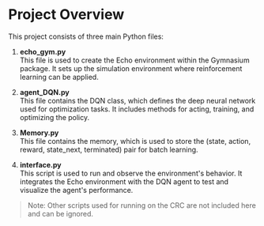 # Project Overview

This project consists of three main Python files:

1. **echo_gym.py**  
   This file is used to create the Echo environment within the Gymnasium package. It sets up the simulation environment where reinforcement learning can be applied.

2. **agent_DQN.py**  
   This file contains the DQN class, which defines the deep neural network used for optimization tasks. It includes methods for acting, training, and optimizing the policy.

2. **Memory.py**  
   This file contains the memory, which is used to store the (state, action, reward, state_next, terminated) pair for batch learning.
   
4. **interface.py**  
   This script is used to run and observe the environment's behavior. It integrates the Echo environment with the DQN agent to test and visualize the agent's performance.

> Note: Other scripts used for running on the CRC are not included here and can be ignored.

